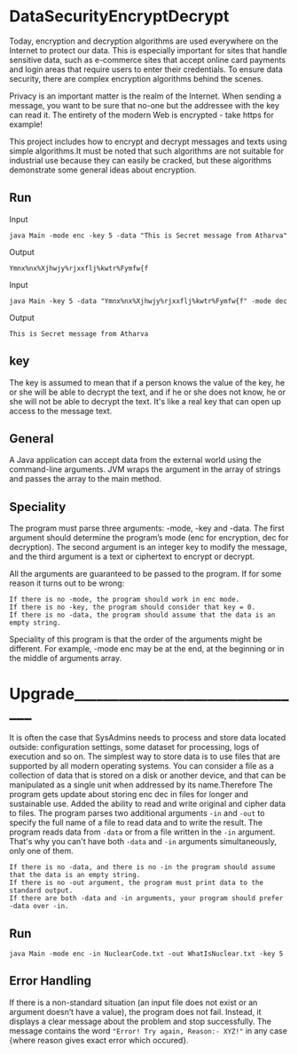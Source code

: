 # DataSecurityEncryptDecrypt
Today, encryption and decryption algorithms are used everywhere on the Internet to protect our data. This is especially important for sites that handle sensitive data, such as e-commerce sites that accept online card payments and login areas that require users to enter their credentials. To ensure data security, there are complex encryption algorithms behind the scenes.

Privacy is an important matter is the realm of the Internet. When sending a message, you want to be sure that no-one but the addressee with the key can read it. The entirety of the modern Web is encrypted - take https for example!

This project includes how to encrypt and decrypt messages and texts using simple algorithms.It must be noted that such algorithms are not suitable for industrial use because they can easily be cracked, but these algorithms demonstrate some general ideas about encryption.

## Run

Input 

    java Main -mode enc -key 5 -data "This is Secret message from Atharva" 

Output  
    
    Ymnx%nx%Xjhwjy%rjxxflj%kwtr%Fymfw{f

Input
    
    java Main -key 5 -data "Ymnx%nx%Xjhwjy%rjxxflj%kwtr%Fymfw{f" -mode dec

Output
    
    This is Secret message from Atharva

## key
The key is assumed to mean that if a person knows the value of the key, he or she will be able to decrypt the text, and if he or she does not know, he or she will not be able to decrypt the text. It's like a real key that can open up access to the message text.


## General
A Java application can accept data from the external world using the command-line arguments. JVM wraps the argument in the array of strings and passes the array to the main method.

## Speciality
The program must parse three arguments: -mode, -key and -data. The first argument should determine the program’s mode (enc for encryption, dec for decryption). The second argument is an integer key to modify the message, and the third argument is a text or ciphertext to encrypt or decrypt.

All the arguments are guaranteed to be passed to the program. If for some reason it turns out to be wrong:

    If there is no -mode, the program should work in enc mode.
    If there is no -key, the program should consider that key = 0.
    If there is no -data, the program should assume that the data is an empty string.
Speciality of this program is that the order of the arguments might be different. For example, -mode enc may be at the end, at the beginning or in the middle of arguments array.

# Upgrade________________________________
It is often the case that  SysAdmins needs to process and store data located outside: configuration settings, some dataset for processing, logs of execution and so on. The simplest way to store data is to use files that are supported by all modern operating systems. You can consider a file as a collection of data that is stored on a disk or another device, and that can be manipulated as a single unit when addressed by its name.Therefore The program gets update about storing enc dec in files for longer and sustainable use.
Added the ability to read and write original and cipher data to files. The program parses two additional arguments `-in` and `-out` to specify the full name of a file to read data and to write the result.
The program reads data from `-data` or from a file written in the `-in` argument. That's why you can't have both `-data` and `-in` arguments simultaneously, only one of them.

    If there is no -data, and there is no -in the program should assume that the data is an empty string.
    If there is no -out argument, the program must print data to the standard output.
    If there are both -data and -in arguments, your program should prefer -data over -in.
  
## Run
    java Main -mode enc -in NuclearCode.txt -out WhatIsNuclear.txt -key 5  

## Error Handling
If there is a non-standard situation (an input file does not exist or an argument doesn’t have a value), the program does not fail. Instead, it displays a clear message about the problem and stop successfully. The message contains the word ```"Error! Try again, Reason:- XYZ!"``` in any case {where reason gives exact error which occured}.
   

